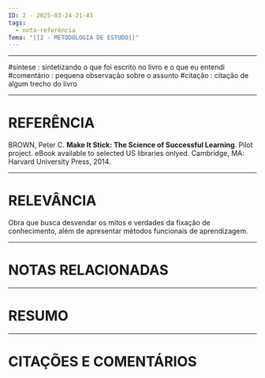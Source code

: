 ```yaml
---
ID: 2 - 2025-03-24-21-43
tags:
  - nota-referência
Tema: "[[2 - METODOLOGIA DE ESTUDO]]"
---
```

---
#sintese : sintetizando o que foi escrito no livro e o que eu entendi
#comentário : pequena observação sobre o assunto 
#citação : citação de algum trecho do livro

---
# REFERÊNCIA

 BROWN, Peter C. **Make It Stick: The Science of Successful Learning**. Pilot project. eBook available to selected US libraries onlyed. Cambridge, MA: Harvard University Press, 2014.

---
# RELEVÂNCIA

Obra que busca desvendar os mitos e verdades da fixação de conhecimento, além de apresentar métodos funcionais de aprendizagem.

---
# NOTAS RELACIONADAS

---
# RESUMO

---
# CITAÇÕES E COMENTÁRIOS



